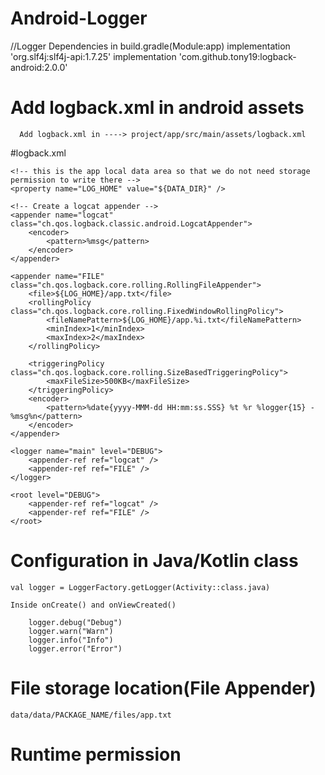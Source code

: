 # Android-Logger

  //Logger Dependencies in build.gradle(Module:app)
    implementation 'org.slf4j:slf4j-api:1.7.25'
    implementation 'com.github.tony19:logback-android:2.0.0'
    
   # Add logback.xml in android assets
      Add logback.xml in ----> project/app/src/main/assets/logback.xml
      
   #logback.xml
   
   <configuration debug="true">

    <!-- this is the app local data area so that we do not need storage permission to write there -->
    <property name="LOG_HOME" value="${DATA_DIR}" />

    <!-- Create a logcat appender -->
    <appender name="logcat" class="ch.qos.logback.classic.android.LogcatAppender">
        <encoder>
            <pattern>%msg</pattern>
        </encoder>
    </appender>

    <appender name="FILE" class="ch.qos.logback.core.rolling.RollingFileAppender">
        <file>${LOG_HOME}/app.txt</file>
        <rollingPolicy class="ch.qos.logback.core.rolling.FixedWindowRollingPolicy">
            <fileNamePattern>${LOG_HOME}/app.%i.txt</fileNamePattern>
            <minIndex>1</minIndex>
            <maxIndex>2</maxIndex>
        </rollingPolicy>

        <triggeringPolicy class="ch.qos.logback.core.rolling.SizeBasedTriggeringPolicy">
            <maxFileSize>500KB</maxFileSize>
        </triggeringPolicy>
        <encoder>
            <pattern>%date{yyyy-MMM-dd HH:mm:ss.SSS} %t %r %logger{15} - %msg%n</pattern>
        </encoder>
    </appender>

    <logger name="main" level="DEBUG">
        <appender-ref ref="logcat" />
        <appender-ref ref="FILE" />
    </logger>

    <root level="DEBUG">
        <appender-ref ref="logcat" />
        <appender-ref ref="FILE" />
    </root>

</configuration>

# Configuration in Java/Kotlin class
    val logger = LoggerFactory.getLogger(Activity::class.java)
    
    Inside onCreate() and onViewCreated()
        
        logger.debug("Debug")
        logger.warn("Warn")
        logger.info("Info")
        logger.error("Error")

# File storage location(File Appender)
    data/data/PACKAGE_NAME/files/app.txt

# Runtime permission
  <uses-permission android:name="android.permission.READ_EXTERNAL_STORAGE" />
    <uses-permission android:name="android.permission.WRITE_EXTERNAL_STORAGE"
        android:maxSdkVersion="28" />
    <uses-permission android:name="android.permission.MANAGE_EXTERNAL_STORAGE" />
